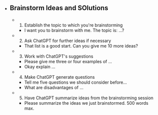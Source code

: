 - ## Brainstorm Ideas and SOlutions
	- 1. Establish the topic to which you're brainstorming
		- I want you to brainstorm with me. The topic is: ...?
	- 2. Ask ChatGPT for further ideas if necessary
		- That list is a good start. Can you give me 10 more ideas?
	- 3. Work with ChatGPT's suggestions
		- Please give me three or four examples of ...
		- Okay explain ...
	- 4. Make ChatGPT generate questions
		- Tell me five questions we should consider before...
		- What are disadvantages of ...
	- 5. Have ChatGPT summarize ideas from the brainstorming session
		- Please summarize the ideas we just brainstormed. 500 words max.
